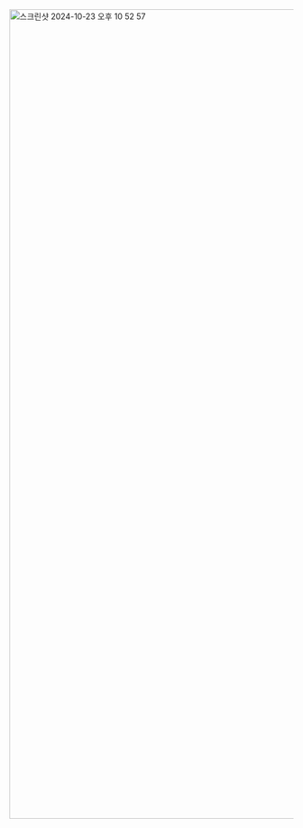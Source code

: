 <img width="1436" alt="스크린샷 2024-10-23 오후 10 52 57" src="https://github.com/user-attachments/assets/bdbdcaad-f0a2-4169-9ca1-43a4b7d4ea71">
